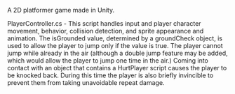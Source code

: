 A 2D platformer game made in Unity. 

PlayerController.cs - This script handles input and player character movement, behavior, collision detection, and sprite appearance and animation. The isGrounded value, determined by a groundCheck object, is used to allow the player to jump only if the value is true. The player cannot jump while already in the air (although a double jump feature may be added, which would allow the player to jump one time in the air.) Coming into contact with an object that contains a HurtPlayer script causes the player to be knocked back. During this time the player is also briefly invincible to prevent them from taking unavoidable repeat damage. 


